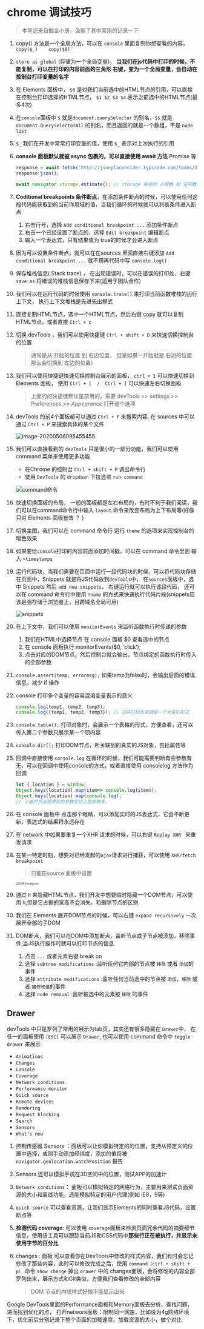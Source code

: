 # chrome 调试技巧

> 本笔记来自掘金小册，汲取了其中常用的记录一下

1. copy() 方法是一个全局方法，可以在 `console` 里面复制你想查看的内容，  `copy($_)    copy($0)`

2. `store as global` (存储为一个全局变量)， **当我们在js代码中打印的时候，不能复制，可以在打印的内容前面的三角形 右键，变为一个全局变量，会自动在控制台打印变量的名字**

3. 在 Elements 面板中， `$0` 是对我们当前选中的HTML节点的引用，可以直接在控制台打印选择的HTML节点， `$1 $2 $3 $4` 表示之前选中的HTML节点(最多4次)

4. 在`console`面板中 `$` 就是`document.querySelector` 的别名，`$$` 就是 `document.QuerySelectorAll` 的别名，而且返回的就是一个数组，不是 `node list`

5. `$_` 我们在开发中常常打印变量的值，使用 `$_` 表示对上次执行的引用

6. **console 面板默认就被 async 包裹的，可以直接使用 await 方法** Promise 等

   ```js
   response = await fetch('http://jsonplaceholder.typicode.com/todos/1'); 
   response.json();
   
   await navigator.storage.estimate(); // storage 系统的 占用数 和 空闲数
   ```

7. **Coditional breakpoints 条件断点**，在添加条件断点的时候，可以使用任何这段代码能获取到的当前作用域的值，当我们循环的时候就可以判断条件进入断点

   1. 右击行号，选择 `Add conditional breakpoint ...` 添加条件断点
   2. 右击一个已经设置了断点的，选择 `Edit breakpoint`  编辑断点
   3. 输入一个表达式，只有结果值为 true的时候才会进入断点

8. 因为可以设置条件断点，就可以在在sources 里面直接右键添加 `Add conditional breakpoint ...` 就不用再代码中写 `console.log()`

9. 保存堆栈信息( Stack trace) ， 在出现错误时，可以在错误的打印处，右键 `save as`  将错误的堆栈信息保存下来(适用于团队合作)

10. 我们可以在运行代码的时候使用 `console.trace()` 来打印当前函数堆栈的运行上下文， 执行上下文堆栈是先进先出模式

10. 直接复制HTML节点，选中一个HTML节点，然后右键 copy 就可以复制HTML节点，或者直接 `Ctrl + c`

11. 切换 devTools ，我们可以使用快捷键  `Ctrl + shift + D` 来快速切换控制台的位置

    > 通常是从 开始的位置 到 右边位置， 但是如果一开始就是 右边的位置 那么会切换到 左边的位置）

12. 我们可以使用快捷键快速切换控制台展示的面板， `ctrl + 1`  可以快速切换到 Elements 面板， 使用  `Ctrl + [  /  Ctrl + ]` 可以快速左右切换面板

    > 上面的的快捷键默认是禁用的，需要 devTools >> settings >> Preferences >> *Appearance*  打开这个选项

13. devTools 的前4个面板都可以通过 `Ctrl + F` 来搜索内容, 在 sources 中可以通过 `Ctrl + P` 来搜索具体的某个文件

    ![image-20200506095455455](./imgs/001.png)

14. 我们可以直接看到的 `devTools` 只是很小的一部分功能，我们可以使用 command 菜单来使用更多功能

    - 在Chrome 的控制台 `Ctrl + shift + P` 调出命令行
    - 使用 `DevTools` 的 `dropdown` 下拉选项 `run command`

    ![command命令](./imgs/002.jpg)

12. 快速切换面板的布局， 一般的面板都是左右布局的，有时不利于我们阅读，我们可以在command命令行中输入  `layout` 命令来改变布局为上下布局等(好像只对 Elements 面板有效 ？ )

13. 切换主图，我们可以在 command 命令行 运行 `theme` 的选项来实现控制台的暗色效果

17. 如果要给`console`打印的内容前面添加时间戳，可以在 command 命令里面 输入 `>timestamps`

18. 运行代码块，当我们需要在页面中运行一段代码块的时候，可以将代码块存储在页面中，Snippets 就是将JS代码放到`devTools`中， 在`sources`面板中，选中 Snippets 然后 `add new snippets`， 右键运行就可以执行该段代码， 还可以在 command 命令行中使用 `!name` 的方式来快速执行代码片段(snippets应该是强存储于浏览器上，且跨域名全局可用) 

    ![snippets](./imgs/003.jpg)

19. 在上下文中，我们可以使用 `monitorEvents` 来监听函数执行时传递的参数
    1. 我们在HTML中选择节点 在 console 面板 $0 查看选中的节点
    2. 在 console 面板执行  monitorEvents($0, ‘click’); 
    3. 点击对应的DOM节点，然后控制台就会输出，节点绑定的函数执行时传入的全部参数

20.  `console.assert(temp, errormsg);`  如果temp为false时，会输出后面的错误信息，减少 if 操作

21. console 打印多个变量的容易混淆变量表示的意义

    ```js
    console.log(temp1, temp2, temp3);
    console.log({temp1, temp2, temp3}); // 这样打印出来就是一个对象的形式
    ```

22. `console.table();` 打印对象时，会展示一个表格的形式，方便查看，还可以传入第二个参数只展示某一个项内容

23. `console.dir();`  打印DOM节点，所关联到的真实的JS对象，包括属性等

24. 回调中直接使用 `console.log`  在循环的时候，我们可能需要判断有些参数有无，可以在回调中使用console的方式，或者直接使用 consolelog 方法作为回调

    ```js
    let { location } = window;
    Object.keys(location).map(item=> console.log(item));
    Object.keys(location).map(console.log); 
    // 下面的方法或得到的参数会比上面那种多，
    ```

25. 在 console 面板中 点击那个眼睛，可以添加实时的JS表达式，它会不断更新，表达式的结果将永远存在

26. 在 network 中如果要重复一个XHR 请求的时候，可以右键 `Replay XHR ` 来重发请求

27. 在某一特定时刻，想要对已经发起的`ajax`请求进行捕获，可以使用 `XHR/fetch breakpoint` 

    > 只能在source 面板中设置

    <img src="./imgs/004.jpg" alt="XHR breakpoint" style="zoom:50%;" />

28. 通过 `h` 来隐藏HTML节点，我们开发中想要临时隐藏一个DOM节点，可以使用 `h`,但是它占据的宽高不会消失，和删除节点的区别

29. 我们在 Elements 展开DOM节点的时候，可以右键 `expand recursively` 一次展开全部的子DOM

30. DOM断点，我们可以在DOM中添加断点，监听节点或子节点被添加，移除事件,当JS执行操作时就可以打印节点的信息

    1. 点击 `...` 或者元素右键 break on
    2. 选择 `subtree modifications` :监听任何它内部的节点被 `移除` 或者 `添加`的事件
    3. 选择 `attribute modifications` :监听任何当前选中的节点被 `添加`，`移除` 或者 `被修改值`的事件
    4. 选择 `node removal` :监听被选中的元素被 `移除` 的事件



## Drawer

devTools 中只是罗列了常用的展示为tab页，其实还有很多隐藏在  `Drawer`中， 在任一的面板使用 `[ESC]` 可以展示 `Drawer`,  也可以使用 command 命令中 `toggle drawer` 来展示

- `Animations`
- `Changes`
- `Console`
- `Coverage`
- `Network conditions`
- `Performance monitor`
- `Quick source`
- `Remote devices`
- `Rendering`
- `Request blocking`
- `Search`
- `Sensors`
- `What’s new`

1. 控制传感器 Sensors ：面板可以让你模拟特定的的位置，支持从预定义的位置中选择，或则手动添加经纬度，添加的值将被 `navigator.geolocation.watchPosition` 报告

2. Sensors  还可以模拟手机在3D空间中的位置，测试APP的加速计

3. `Network conditions`： 面板可以模拟特定的网络行为，主要用来测试页面资源的大小和离线功能，还能模拟特定的用户代理(例如 IE8，9等)

4. `quick source` 可以查看资源，让我们显示Elements的同时查看JS代码，设置断点等

5. **检测代码 coverage**:  可以使用 `coverage`面板来检测页面冗余代码的摘要细节信息，使用该工具可以跟踪当前JS和CSS代码中**那些行正在被执行，并显示未使用字节的百分比**

6. changes : 面板 可以查看你在DevTools中修改的样式内容，我们有时会忘记修改了那些内容，此时可以修改完成之后，使用 `command（ctrl + shift + p）` 命令 `show change` 掉出 `drawer` 中的 changes面板，会将修改的内容全部罗列出来，展示方式和Git类似，方便我们查看修改的全部内容
   
   > DOM 节点的内联样式好像不能显示出来



Google DevTools里面的Performance面板和Memory面板去分析、查找问题，进而找到优化的点， 打开network面板：限制同一网速，比如设为4g网络环境下，优化前后分别记录下整个页面的加载速度、加载资源的大小，做个对比